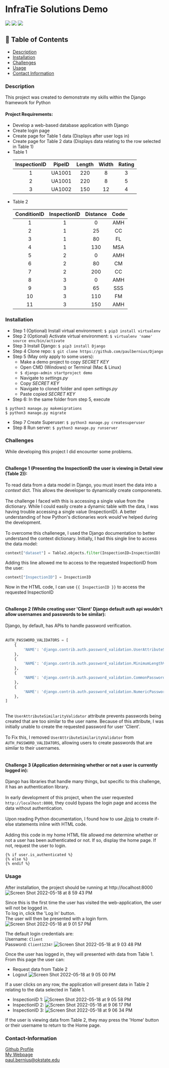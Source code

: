 # InfraTie Solutions Demo

<a href="https://img.shields.io/badge/License-undefined-brightgreen"><img src="https://img.shields.io/badge/License-undefined-brightgreen"></a>
<a href="https://www.python.org/about/gettingstarted/"><img src="https://img.shields.io/badge/Language-Python-yellow"></a>
<a href="[https://www.python.org/about/gettingstarted/](https://www.djangoproject.com)"><img src="https://img.shields.io/badge/Framework-Django-green"></a>


## :book: Table of Contents
- [Description](#description)
- [Installation](#installation)
- [Challenges](#challenges)
- [Usage](#usage)
- [Contact Information](#contact-information)

### Description
This project was created to demonstrate my skills within the Django framework for Python
<br/>
#### Project Requirements:
- Develop a web-based database application with Django
- Create login page
- Create page for Table 1 data (Displays after user logs in)
- Create page for Table 2 data (Displays data relating to the row selected in Table 1)
- Table 1 <table class="table table-hover align-middle">
            <thead>
            <tr>
                <th scope="col" style="text-align: center;">InspectionID</th>
                <th scope="col" style="text-align: center;">PipeID</th>
                <th scope="col" style="text-align: center;">Length</th>
                <th scope="col" style="text-align: center;">Width</th>
                <th scope="col" style="text-align: center;">Rating</th>
            </tr>
            </thead>
            <tbody>
                <tr>
                    <td scope="row" style="text-align: center;">1</a>
                    <td style="text-align: center;">UA1001</td>
                    <td style="text-align: center;">220</td>
                    <td style="text-align: center;">8</td>
                    <td style="text-align: center;">3</td>
                </tr>
                <tr>
                    <td scope="row" style="text-align: center;">2</a>
                    <td style="text-align: center;">UA1001</td>
                    <td style="text-align: center;">220</td>
                    <td style="text-align: center;">8</td>
                    <td style="text-align: center;">5</td>
                </tr>
                <tr>
                    <td scope="row" style="text-align: center;">3</a>
                    <td style="text-align: center;">UA1002</td>
                    <td style="text-align: center;">150</td>
                    <td style="text-align: center;">12</td>
                    <td style="text-align: center;">4</td>
                </tr>
            </tbody>
        </table>   
- Table 2 <table class="table table-hover align-middle">
            <thead>
            <tr>
                <th scope="col" style="text-align: center;">ConditionID</th>
                <th scope="col" style="text-align: center;">InspectionID</th>
                <th scope="col" style="text-align: center;">Distance</th>
                <th scope="col" style="text-align: center;">Code</th>
            </tr>
            </thead>
            <tbody>
                <tr>
                    <td scope="row" style="text-align: center;">1</a>
                    <td style="text-align: center;">1</td>
                    <td style="text-align: center;">0</td>
                    <td style="text-align: center;">AMH</td>
                </tr>
                <tr>
                    <td scope="row" style="text-align: center;">2</a>
                    <td style="text-align: center;">1</td>
                    <td style="text-align: center;">25</td>
                    <td style="text-align: center;">CC</td>
                </tr>
                <tr>
                    <td scope="row" style="text-align: center;">3</a>
                    <td style="text-align: center;">1</td>
                    <td style="text-align: center;">80</td>
                    <td style="text-align: center;">FL</td>
                </tr>
                <tr>
                    <td scope="row" style="text-align: center;">4</a>
                    <td style="text-align: center;">1</td>
                    <td style="text-align: center;">130</td>
                    <td style="text-align: center;">MSA</td>
                </tr>
                <tr>
                    <td scope="row" style="text-align: center;">5</a>
                    <td style="text-align: center;">2</td>
                    <td style="text-align: center;">0</td>
                    <td style="text-align: center;">AMH</td>
                </tr>
                <tr>
                    <td scope="row" style="text-align: center;">6</a>
                    <td style="text-align: center;">2</td>
                    <td style="text-align: center;">80</td>
                    <td style="text-align: center;">CM</td>
                </tr>
                <tr>
                    <td scope="row" style="text-align: center;">7</a>
                    <td style="text-align: center;">2</td>
                    <td style="text-align: center;">200</td>
                    <td style="text-align: center;">CC</td>
                </tr>
                <tr>
                    <td scope="row" style="text-align: center;">8</a>
                    <td style="text-align: center;">3</td>
                    <td style="text-align: center;">0</td>
                    <td style="text-align: center;">AMH</td>
                </tr>
                <tr>
                    <td scope="row" style="text-align: center;">9</a>
                    <td style="text-align: center;">3</td>
                    <td style="text-align: center;">65</td>
                    <td style="text-align: center;">SSS</td>
                </tr>
                <tr>
                    <td scope="row" style="text-align: center;">10</a>
                    <td style="text-align: center;">3</td>
                    <td style="text-align: center;">110</td>
                    <td style="text-align: center;">FM</td>
                </tr>
                <tr>
                    <td scope="row" style="text-align: center;">11</a>
                    <td style="text-align: center;">3</td>
                    <td style="text-align: center;">150</td>
                    <td style="text-align: center;">AMH</td>
                </tr>
            </tbody>
        </table>



### Installation
- Step 1 (Optional) Install virtual environment: ```$ pip3 install virtualenv```
- Step 2 (Optional) Activate virtual environment: ```$ virtualenv 'name' source env/bin/activate```
- Step 3 Install Django: ```$ pip3 install Django```
- Step 4 Clone repo: ```$ git clone https://github.com/paulbernius/Django```
- Step 5 (May only apply to some users):
  - Make a demo project to copy *SECRET KEY*
  - Open CMD (Windows) or Terminal (Mac & Linux)
  - ```$ django-admin startproject demo```
  - Navigate to *settings.py*
  - Copy *SECRET KEY*
  - Navigate to cloned folder and open *settings.py*
  - Paste copied *SECRET KEY*
- Step 6: In the same folder from step 5, execute 
```
$ python3 manage.py makemigrations
$ python3 manage.py migrate
```
- Step 7 Create Superuser: ```$ python3 manage.py createsuperuser```
- Step 8 Run server: ```$ python3 manage.py runserver```

### Challenges
While developing this project I did encounter some problems.<br/><br/>

#### Challenge 1 (Presenting the InspectionID the user is viewing in Detail view (Table 2)):
To read data from a data model in Django, you must insert the data into a *context* dict. This allows the developer to dynamically create componenets.<br/><br/>
The challenge I faced with this is accessing a single value from the dictionary. While I could easily create a dynamic table with the data, I was having trouble accessing a single value (InspectionID). A better understanding of how Python's dictionaries work would've helped during the development.<br/><br/>
To overcome this challenege, I used the Django documentation to better understand the context dictionary. Initially, I had this single line to access the data model:
```python
context["dataset"] = Table2.objects.filter(InspectionID=InspectionID)
```
Adding this line allowed me to access to the requested InspectionID from the user:
```python
context["InspectionID"] = InspectionID
```
Now in the HTML code, I can use ```{{ InspectionID }}``` to access the requested InspectionID
<br/><br/>

#### Challenge 2 (While creating user 'Client' Django default auth api wouldn't allow usernames and passwords to be similar):
Django, by default, has APIs to handle password verification.<br/><br/>
```python
AUTH_PASSWORD_VALIDATORS = [
    {
        'NAME': 'django.contrib.auth.password_validation.UserAttributeSimilarityValidator',
    },
    {
        'NAME': 'django.contrib.auth.password_validation.MinimumLengthValidator',
    },
    {
        'NAME': 'django.contrib.auth.password_validation.CommonPasswordValidator',
    },
    {
        'NAME': 'django.contrib.auth.password_validation.NumericPasswordValidator',
    },
]
```
<br/>The ```UserAttributeSimilarityValidator``` attribute prevents passwords being created that are too similar to the user name. Because of this attribute, I was initially unable to create the requested password for user 'Client'.<br/><br/>
To Fix this, I removed ```UserAttributeSimilarityValidator``` from ```AUTH_PASSWORD_VALIDATORS```, allowing users to create passwords that are similar to their usernames.
<br/><br/>


#### Challenge 3 (Application determining whether or not a user is currently logged in):
Django has libraries that handle many things, but specific to this challenge, it has an authentication library.
<br/><br/>
In early development of this project, when the user requested ```http://localhost:8000```, they could bypass the login page and access the data without authentication.
<br/><br/>
Upon reading Python documentation, I found how to use <a href="https://svn.python.org/projects/external/Jinja-2.1.1/docs/_build/html/api.html">Jinja</a> to create if-else statements inline with HTML code.
<br/><br/>
Adding this code in my home HTML file allowed me determine whether or not a user has been authenticated or not. If so, display the home page. If not, request the user to login.
```
{% if user.is_authenticated %}
{% else %}
{% endif %}
```


### Usage

After installation, the project should be running at http://localhost:8000
![Screen Shot 2022-05-18 at 8 59 43 PM](https://user-images.githubusercontent.com/100249266/169187718-e7abcfee-d1fc-476a-97cd-b019796f8067.png?raw=true)

Since this is the first time the user has visited the web-application, the user will not be logged in.<br/>
To log in, click the 'Log In' button. <br/>
The user will then be presented with a login form.
![Screen Shot 2022-05-18 at 9 01 57 PM](https://user-images.githubusercontent.com/100249266/169187851-713512e7-44d4-423b-98b6-c973e27c7a8a.png)

The default login credentials are:<br/>
Username: ```Client```<br/>
Password: ```Client1234!```
![Screen Shot 2022-05-18 at 9 03 48 PM](https://user-images.githubusercontent.com/100249266/169188041-1a8100a9-6b34-4b66-acbe-7d63e3d58247.png)

Once the user has logged in, they will presented with data from Table 1.
From this page the user can:
- Request data from Table 2
- Logout
![Screen Shot 2022-05-18 at 9 05 00 PM](https://user-images.githubusercontent.com/100249266/169188157-39366677-daec-42b9-a4d0-2d3f4305d98e.png)

If a user clicks on any row, the application will present data in Table 2 relating to the data selected in Table 1.
- InspectionID 1: ![Screen Shot 2022-05-18 at 9 05 58 PM](https://user-images.githubusercontent.com/100249266/169188265-132e19cd-959a-44b7-bba3-a6d0e4dc93c9.png)
- InspectionID 2: ![Screen Shot 2022-05-18 at 9 06 17 PM](https://user-images.githubusercontent.com/100249266/169188292-01f372c4-cee1-4c73-810b-f5732eef1393.png)
- InspectionID 3: ![Screen Shot 2022-05-18 at 9 06 34 PM](https://user-images.githubusercontent.com/100249266/169188324-e7dc3b53-4f42-4a80-aea8-4e8c6911eb3e.png)

If the user is viewing data from Table 2, they may press the 'Home' button or their username to return to the Home page.


### Contact-Information
[Github Profile](https://github.com/paulbernius)
<br/>
[My Webpage](https://cs.okstate.edu/~pberniu)
<br/>
paul.bernius@okstate.edu




